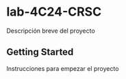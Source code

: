 # lab-4C24-CRSC

Descripción breve del proyecto

## Getting Started

Instrucciones para empezar el proyecto
